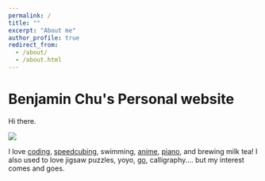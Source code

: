 ```yaml
---
permalink: /
title: ""
excerpt: "About me"
author_profile: true
redirect_from: 
  - /about/
  - /about.html
---
```


Benjamin Chu's Personal website
====
Hi there.

![](https://biona001.github.io/images/IMG_2331.png)

<!-- <p align="center">
  <img src="https://biona001.github.io/images/IMG_2331.png" alt="Photo" style="width: 450px;"/> 
</p> 
 -->

I love [coding](https://github.com/biona001), [speedcubing](https://www.worldcubeassociation.org/persons/2012CHUB01), swimming, [anime](https://myanimelist.net/animelist/biona001), [piano](https://www.youtube.com/watch?v=VZS6yb8rXX8), and brewing milk tea! I also used to love jigsaw puzzles, yoyo,  [go](https://online-go.com/player/211599/), calligraphy.... but my interest comes and goes. 
